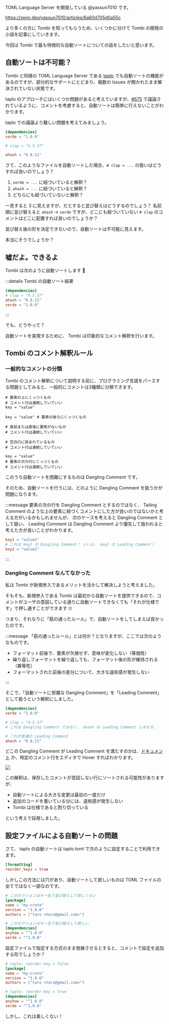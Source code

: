 <!-- Published at https://zenn.dev/yassun7010/articles/2d84fe96a1ae2d -->

TOML Language Server を開発している @yassun7010 です。

https://zenn.dev/yassun7010/articles/6a60d705d0a55c

より多くの方に Tombi を知ってもらうため、いくつかに分けて Tombi の開発の小話を記事にしていきます。

今回は Tombi で最も特徴的な自動ソートについての話をしたいと思います。

## 自動ソートは不可能？

Tombi と同様の TOML Language Server である [taplo](https://taplo.tamasfe.dev/) でも自動ソートの機能があるのですが、部分的なサポートにとどまり、複数の Issues が開かれたまま解決されていない状態です。

taplo のアプローチにはいくつか問題があると考えていますが、[#675](https://github.com/tamasfe/taplo/issues/675) で議論されているように、コメントを考慮すると、自動ソートは簡単に行えないことがわかります。

taplo での議論より難しい問題を考えてみましょう。

```toml:Cargo.toml
[dependencies]
serde = "1.0.0"

# clap = "4.5.37"

ahash = "0.8.11"
```

さて、このようなファイルを自動ソートした場合、`# clap = ...` の扱いはどうすれば良いのでしょう？

1. `serde = ...` に紐づいていると解釈？
2. `ahash = ...` に紐づいていると解釈？
3. どちらにも紐づいていないと解釈？

一見すると 3 に見えますが、だとすると並び替えはどうするのでしょう？
名前順に並び替えると `ahash` -> `serde` ですが、どこにも紐づいていない `# clap` のコメントはどこに配置すれば良いのでしょうか？

並び替え後の形を決定できないので、自動ソートは不可能に見えます。

本当にそうでしょうか？

## 嘘だよ。できるよ
Tombi は次のように自動ソートします 🦅

:::details Tombi の自動ソート結果
```toml:Cargo.toml
[dependencies]
# clap = "4.5.37"
ahash = "0.8.11"
serde = "1.0.0"
```
:::

でも、どうやって？

自動ソートを実現するために、 Tombi は印象的なコメント解釈を行います。

## Tombi のコメント解釈ルール
### 一般的なコメントの分類
Tombi のコメント解釈について説明する前に、プログラミング言語をパースする問題としてみると、一般的にコメントは3種類に分類できます。

```toml:Leading Comment
# 要素の上にくっつくもの
# コメント行は連続していていい
key = "value"
```

```toml:Trailing Comment
key = "value" # 要素の後ろにくっつくもの
```

```toml: Dangling Comment
# 直前または直後に要素がないもの
# コメント行は連続していていい

# 空白行に挟まれているもの
# コメント行は連続していていい

key = "value"
# 要素の次の行にくっつくもの
# コメント行は連続していていい
```

このうち自動ソートを困難にするものは Dangling Comment です。

そのため、自動ソートを行うには、どのように Dangling Comment を扱うかが問題になります。

:::message
要素の次の行を Dangling Comment とするのではなく、 Tailing Comment のような上の要素に紐づくコメントにした方が良いのではないかと考える方がいるかもしれませんが、
次のケースを考えると Dangling Comment として扱い、 Leading Comment は Dangling Comment より優先して扱われると考えた方が良いことがわかります。

```toml
key1 = "value1"
# これは key1 の Dangling Comment？ いいえ、 key2 の Leading Comment！
key2 = "value2"
```
:::

### Dangling Comment なんてなかった
私は Tombi が新規参入であるメリットを活かして解決しようと考えました。

そもそも、新規参入である Tombi は最初から自動ソートを提供できるので、コメントがユーザの意図している通りに自動ソートできなくても「それが仕様です」で押し通すことができます 🙄

つまり、それなりに「筋の通ったルール」で、自動ソートをしてしまえば良かったのです。

:::message
「筋の通ったルール」とは何か？となりますが、ここでは次のようなものです。

- フォーマット前後で、要素が欠損せず、意味が変化しない（等価性）
- 繰り返しフォーマットを繰り返しても、フォーマット後の形が維持される（冪等性）
- フォーマットされた前後の差分について、大きな違和感が発生しない

:::

そこで、「自動ソートに邪魔な Dangling Comment」を「Leading Comment」として扱うという解釈にしました。

```toml:Cargo.toml
[dependencies]
serde = "1.0.0"

# clap = "4.5.37"
# これは Dangling Comment ではなく、 ahash の Leading Comment とみなす。

# これが普通の Leading Comment
ahash = "0.8.11"
```

どこの Dangling Comment が Leading Comment を満たすのかは、[ドキュメント](https://tombi-toml.github.io/tombi/docs/formatter/treatment-of-comments) か、特定のコメント行をエディタで Hover すればわかります。

![](https://storage.googleapis.com/zenn-user-upload/d3e7636ab9f8-20250518.png)

この解釈は、保存したコメントが意図しない行にソートされる可能性がありますが、

- 自動ソートによる大きな変更は最初の一度だけ
- 追加のコードを書いている分には、違和感が発生しない
- Tombi は仕様であると割り切っている

という考えで採用しました。


## 設定ファイルによる自動ソートの問題
さて、 taplo の自動ソートは taplo.toml で次のように設定することで利用できます。

```toml:talpo.toml
[formatting]
reorder_keys = true
```

しかしこの方法には穴があり、自動ソートして欲しいものは TOML ファイルの全てではなく一部なのです。

```toml:Cargo.toml
# このセクションはキー名で並び替えして欲しくない
[package]
name = "my-crate"
version = "1.0.0"
authors = ["taro <taro@gmail.com>"]

# このセクションはキー名で並び替えして欲しい
[dependencies]
anyhow = "^1.0.0"
serde = "^1.0.0"
```

設定ファイルで指定する方式のまま発展させるとすると、コメントで設定を追加する形でしょうか？

```toml:Cargo.toml
# taplo: reorder-key = false
[package]
name = "my-crate"
version = "1.0.0"
authors = ["taro <taro@gmail.com>"]

# taplo: reorder-key = true
[dependencies]
anyhow = "^1.0.0"
serde = "^1.0.0"
```

しかし、これは美しくない！
